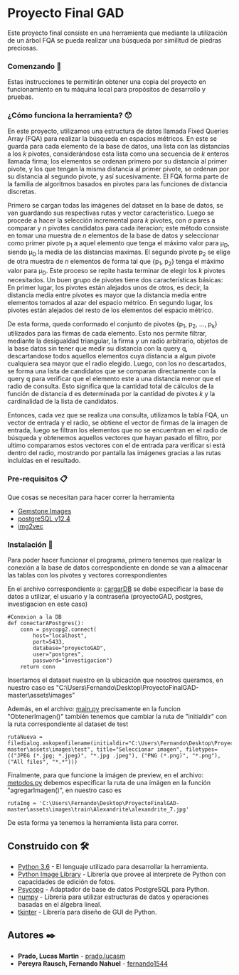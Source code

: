 # Proyecto Final GAD

Este proyecto final consiste en una herramienta que mediante la utilización de un árbol FQA se pueda realizar una búsqueda por similitud de piedras preciosas.

### Comenzando 🚀

Estas instrucciones te permitirán obtener una copia del proyecto en funcionamiento en tu máquina local para propósitos de desarrollo y pruebas.

### ¿Cómo funciona la herramienta? 😯

En este proyecto, utilizamos una estructura de datos llamada Fixed Queries Array (FQA) para realizar la búsqueda en espacios métricos. En este se guarda para cada elemento de la base de datos, una lista con las distancias a los _k_ pivotes, considerándose esta lista como una secuencia de _k_ enteros llamada firma; los elementos se ordenan primero por su distancia al primer pivote, y los que tengan la misma distancia al primer pivote, se ordenan por su distancia al segundo pivote, y así sucesivamente. El FQA forma parte de la familia de algoritmos basados en pivotes para  las funciones de distancia discretas. 

Primero se cargan todas las imágenes del dataset en la base de datos, se van guardando sus respectivas rutas y vector característico. Luego se procede a hacer la selección incremental para _k_ pivotes, con _a_ pares a comparar y _n_ pivotes candidatos para cada iteracion; este método consiste en tomar una muestra de _n_ elementos de la base de datos y seleccionar como primer pivote p<sub>1</sub> a aquel elemento que tenga el máximo valor para µ<sub>D</sub>, siendo µ<sub>D</sub> la media de las distancias maximas. El segundo pivote p<sub>2</sub> se elige de otra muestra de _n_ elementos de forma tal que {p<sub>1</sub>, p<sub>2</sub>} tenga el máximo valor para µ<sub>D</sub>. Este proceso se repite hasta terminar de elegir los _k_ pivotes necesitados.
Un buen grupo de pivotes tiene dos características básicas:
En primer lugar, los pivotes están alejados unos de otros, es decir, la distancia media entre pivotes es mayor que la distancia media entre elementos tomados al azar del espacio métrico. En segundo lugar, los pivotes están alejados del resto de los elementos del espacio métrico.

De esta forma, queda conformado el conjunto de pivotes {p<sub>1</sub>, p<sub>2</sub>, ..., p<sub>k</sub>} utilizados para las firmas de cada elemento.
Esto nos permite filtrar, mediante la desigualdad triangular, la firma y un radio arbitrario, objetos de la base datos sin tener que medir su distancia con la query q, descartandose todos aquellos elementos cuya distancia a algun pivote cualquiera sea mayor que el radio elegido.
Luego, con los no descartados, se forma una lista de candidatos que se comparan directamente con la query q para verificar que el elemento este a una distancia menor que el radio de consulta.  Esto significa que la cantidad total de cálculos de la función de distancia d es determinada por la cantidad de pivotes _k_ y la cardinalidad de la lista de candidatos.

Entonces, cada vez que se realiza una consulta, utilizamos la tabla FQA, un vector de entrada y el radio, se obtiene el vector de firmas de la imagen de entrada, luego se filtran los elementos que no se encuentran en el radio de búsqueda y obtenemos aquellos vectores que hayan pasado el filtro, por ultimo comparamos estos vectores con el de entrada para verificar si está dentro del radio, mostrando por pantalla las imágenes gracias a las rutas incluídas en el resultado.

### Pre-requisitos 📋

Que cosas se necesitan para hacer correr la herramienta

* [Gemstone Images](https://www.kaggle.com/lsind18/gemstones-images)
* [postgreSQL v12.4](https://www.enterprisedb.com/postgresql-tutorial-resources-training?cid=48)
* [img2vec](https://github.com/christiansafka/img2vec)

### Instalación 🔧
Para poder hacer funcionar el programa, primero tenemos que realizar la conexión a la base de datos correspondiente en donde se van a almacenar las tablas con los pivotes
y vectores correspondientes

En el archivo correspondiente a: [cargarDB](https://github.com/LucasMartinPrado/ProyectoFinalGAD/blob/master/cargarDB.py) se debe especificar la base de datos a utilizar, el usuario y la contraseña (proyectoGAD, postgres, investigacion en este caso)

```
#Conexion a la DB
def conectarAPostgres():
    conn = psycopg2.connect(
        host="localhost",
        port=5433,
        database="proyectoGAD",
        user="postgres",
        password="investigacion")
    return conn
```

Insertamos el dataset nuestro en la ubicación que nosotros queramos, en nuestro caso es "C:\Users\Fernando\Desktop\ProyectoFinalGAD-master\assets\images"

Además, en el archivo: [main.py](https://github.com/LucasMartinPrado/ProyectoFinalGAD/blob/master/main.py) precisamente en la funcion "ObtenerImagen()" también tenemos que cambiar la ruta de "initialdir" con la ruta correspondiente al dataset de test

```
rutaNueva = filedialog.askopenfilename(initialdir="C:\Users\Fernando\Desktop\ProyectoFinalGAD-master\assets\images\test", title="Seleccionar imagen", filetypes=(("JPEG (*.jpg; *.jpeg)", "*.jpg .jpeg"), ("PNG (*.png)", "*.png"), ("All files", "*.*")))
```

Finalmente, para que funcione la imágen de preview, en el archivo: [metodos.py](https://github.com/LucasMartinPrado/ProyectoFinalGAD/blob/master/metodos.py) debemos especificar la ruta de una imágen en la función "agregarImagen()", en nuestro caso es

```
rutaImg = 'C:\Users\Fernando\Desktop\ProyectoFinalGAD-master\assets\images\train\Alexandrite\alexandrite_7.jpg'
```

De esta forma ya tenemos la herramienta lista para correr.

## Construido con 🛠️

* [Python 3.6](https://www.python.org/) - El lenguaje utilizado para desarrollar la herramienta.
* [Python Image Library](https://www.pythonware.com/products/pil/) - Librería que provee al interprete de Python con capacidades de edición de fotos.
* [Psycopg](https://pypi.org/project/psycopg2/) - Adaptador de base de datos PostgreSQL para Python.
* [numpy](https://pypi.org/project/numpy/) - Librería para utilizar estructuras de datos y operaciones basadas en el álgebra lineal.
* [tkinter](https://docs.python.org/3/library/tkinter.html) - Librería para diseño de GUI de Python.


## Autores ✒️

* **Prado, Lucas Martin** - [prado.lucasm](https://gitlab.com/prado.lucasm)
* **Pereyra Rausch, Fernando Nahuel** - [fernando1544](https://gitlab.com/fernando1544)
